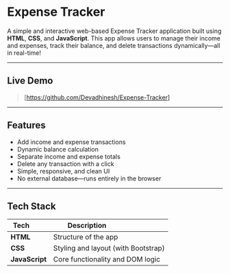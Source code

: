 #  Expense Tracker

A simple and interactive web-based Expense Tracker application built using **HTML**, **CSS**, and **JavaScript**. This app allows users to manage their income and expenses, track their balance, and delete transactions dynamically—all in real-time!

---

##  Live Demo

>  [https://github.com/Devadhinesh/Expense-Tracker]

---

##  Features

-  Add income and expense transactions
-  Dynamic balance calculation
-  Separate income and expense totals
-  Delete any transaction with a click
-  Simple, responsive, and clean UI
-  No external database—runs entirely in the browser

---

##  Tech Stack

| Tech         | Description                        |
|--------------|------------------------------------|
| **HTML**     | Structure of the app               |
| **CSS**      | Styling and layout (with Bootstrap)|
| **JavaScript** | Core functionality and DOM logic |

